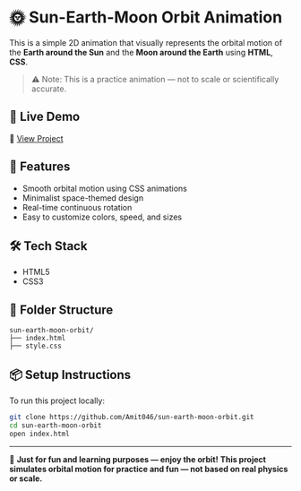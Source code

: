
# 🌞 Sun-Earth-Moon Orbit Animation

This is a simple 2D animation that visually represents the orbital motion of the **Earth around the Sun** and the **Moon around the Earth** using **HTML**, **CSS**.

> ⚠️ Note: This is a practice animation — not to scale or scientifically accurate.

## 🚀 Live Demo
🔗 [View Project](https://amit046.github.io/sun-earth-moon-orbit/)

## 🎨 Features

- Smooth orbital motion using CSS animations
- Minimalist space-themed design
- Real-time continuous rotation
- Easy to customize colors, speed, and sizes

## 🛠️ Tech Stack

- HTML5
- CSS3

## 📁 Folder Structure

```
sun-earth-moon-orbit/
├── index.html
├── style.css
```

## 📦 Setup Instructions

To run this project locally:

```bash
git clone https://github.com/Amit046/sun-earth-moon-orbit.git
cd sun-earth-moon-orbit
open index.html
```

---

🎯 **Just for fun and learning purposes — enjoy the orbit!**
**This project simulates orbital motion for practice and fun — not based on real physics or scale.**
